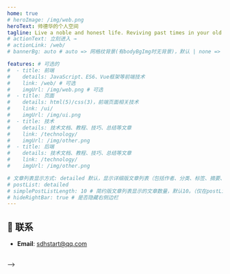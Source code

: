 ```yaml
---
home: true
# heroImage: /img/web.png
heroText: 帅德华的个人空间
tagline: Live a noble and honest life. Reviving past times in your old age will help you to enjoy your life again.
# actionText: 立刻进入 →
# actionLink: /web/
# bannerBg: auto # auto => 网格纹背景(有bodyBgImg时无背景)，默认 | none => 无 | '大图地址' | background: 自定义背景样式       提示：如发现文本颜色不适应你的背景时可以到palette.styl修改$bannerTextColor变量

features: # 可选的
#  - title: 前端
#    details: JavaScript、ES6、Vue框架等前端技术
#    link: /web/ # 可选
#    imgUrl: /img/web.png # 可选
#  - title: 页面
#    details: html(5)/css(3)，前端页面相关技术
#    link: /ui/
#    imgUrl: /img/ui.png
#  - title: 技术
#    details: 技术文档、教程、技巧、总结等文章
#    link: /technology/
#    imgUrl: /img/other.png
#  - title: 后端
#    details: 技术文档、教程、技巧、总结等文章
#    link: /technology/
#    imgUrl: /img/other.png

# 文章列表显示方式: detailed 默认，显示详细版文章列表（包括作者、分类、标签、摘要、分页等）| simple => 显示简约版文章列表（仅标题和日期）| none 不显示文章列表
# postList: detailed
# simplePostListLength: 10 # 简约版文章列表显示的文章数量，默认10。（仅在postList设置为simple时生效）
# hideRightBar: true # 是否隐藏右侧边栏
---
```





## :email: 联系

- **Email**: <a href="mailto:894072666@qq.com">sdhstart@qq.com</a>

</br>  -->
